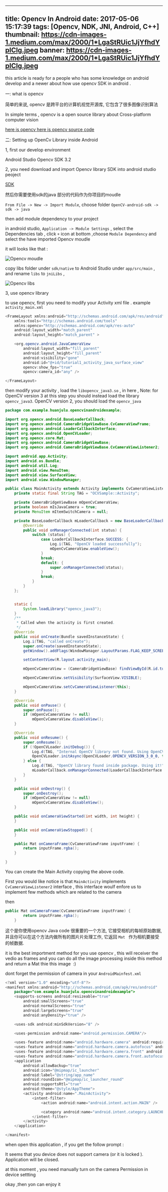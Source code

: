 
---
title: Opencv In Android
date: 2017-05-06 15:17:39
tags: [Opencv, NDK, JNI, Android, C++]
thumbnail: https://cdn-images-1.medium.com/max/2000/1*LgaStRUic1JjYfhdYplClg.jpeg
banner: https://cdn-images-1.medium.com/max/2000/1*LgaStRUic1JjYfhdYplClg.jpeg
---

this article is ready for a people  who has some knowledge on android develop and a newer about how use opencv SDK in android .

一: what is opencv 

简单的来说,  opencv 是跨平台的计算机视觉开源库, 它包含了很多图像识别算法

In simple terms , opencv is a open source library about Cross-platform computer vision 

[here is opencv ](https://developer.android.com/ndk/downloads/index.html?hl=zh-cn)
[here is opencv source code](https://github.com/opencv/opencv)


<!-- more -->

二: Setting up OpenCv Library inside Android 

1, first our develop environment

Android Studio 
Opencv SDK 3.2

2, you need download and import Opencv library SDK into android studio peoject 

[SDK](http://opencv.org/opencv-3-2.html)

然后你需要使用sdk的java 部分的代码作为你项目的moudle

 `From File -> New -> Import Module`, choose folder `OpenCV-android-sdk -> sdk -> java ` 

then add module dependency to your project

in android studio, `Application -> Module Settings` , select the Dependencies tab , click  `+` icon at bottom ,choose `Module Dependency` and select the have imported Opencv moudle 

it will looks like that :

![Opencv moudle](http://opd7g7we7.bkt.clouddn.com/WX20170508-162944.png)

copy libs folder under `sdk/native` to Android Studio under  `app/src/main` , and rename  `libs` to `jniLibs` , 

![Opencv libs](http://opd7g7we7.bkt.clouddn.com/opecv2.png)

3, use opencv library 

to use opencv, first you need to modify your Activity xml file . example  `activity_main.xml`

``` java
<FrameLayout xmlns:android="http://schemas.android.com/apk/res/android"
    xmlns:tools="http://schemas.android.com/tools"
    xmlns:opencv="http://schemas.android.com/apk/res-auto"
    android:layout_width="match_parent"
    android:layout_height="match_parent" >

    <org.opencv.android.JavaCameraView
        android:layout_width="fill_parent"
        android:layout_height="fill_parent"
        android:visibility="gone"
        android:id="@+id/tutorial1_activity_java_surface_view"
        opencv:show_fps="true"
        opencv:camera_id="any" />

</FrameLayout>
```

then modify your activity , load the `libopencv_java3.so` , in here , Note: for OpenCV version 3 at this step you should instead load the library `opencv_java3`.  OpenCV version 2, you should load the `opencv_java`



``` java
package com.example.huanjulu.opencvinandroidexample;

import org.opencv.android.BaseLoaderCallback;
import org.opencv.android.CameraBridgeViewBase.CvCameraViewFrame;
import org.opencv.android.LoaderCallbackInterface;
import org.opencv.android.OpenCVLoader;
import org.opencv.core.Mat;
import org.opencv.android.CameraBridgeViewBase;
import org.opencv.android.CameraBridgeViewBase.CvCameraViewListener2;

import android.app.Activity;
import android.os.Bundle;
import android.util.Log;
import android.view.MenuItem;
import android.view.SurfaceView;
import android.view.WindowManager;

public class MainActivity extends Activity implements CvCameraViewListener2 {
    private static final String TAG = "OCVSample::Activity";

    private CameraBridgeViewBase mOpenCvCameraView;
    private boolean mIsJavaCamera = true;
    private MenuItem mItemSwitchCamera = null;

    private BaseLoaderCallback mLoaderCallback = new BaseLoaderCallback(this) {
        @Override
        public void onManagerConnected(int status) {
            switch (status) {
                case LoaderCallbackInterface.SUCCESS: {
                    Log.i(TAG, "OpenCV loaded successfully");
                    mOpenCvCameraView.enableView();
                }
                break;
                default: {
                    super.onManagerConnected(status);
                }
                break;
            }
        }
    };


    static {
        System.loadLibrary("opencv_java3");
    }
    /**
     * Called when the activity is first created.
     */
    @Override
    public void onCreate(Bundle savedInstanceState) {
        Log.i(TAG, "called onCreate");
        super.onCreate(savedInstanceState);
        getWindow().addFlags(WindowManager.LayoutParams.FLAG_KEEP_SCREEN_ON);

        setContentView(R.layout.activity_main);

        mOpenCvCameraView = (CameraBridgeViewBase) findViewById(R.id.tutorial1_activity_java_surface_view);

        mOpenCvCameraView.setVisibility(SurfaceView.VISIBLE);

        mOpenCvCameraView.setCvCameraViewListener(this);
    }

    @Override
    public void onPause() {
        super.onPause();
        if (mOpenCvCameraView != null)
            mOpenCvCameraView.disableView();
    }

    @Override
    public void onResume() {
        super.onResume();
        if (!OpenCVLoader.initDebug()) {
            Log.d(TAG, "Internal OpenCV library not found. Using OpenCV Manager for initialization");
            OpenCVLoader.initAsync(OpenCVLoader.OPENCV_VERSION_3_0_0, this, mLoaderCallback);
        } else {
            Log.d(TAG, "OpenCV library found inside package. Using it!");
            mLoaderCallback.onManagerConnected(LoaderCallbackInterface.SUCCESS);
        }
    }

    public void onDestroy() {
        super.onDestroy();
        if (mOpenCvCameraView != null)
            mOpenCvCameraView.disableView();
    }

    public void onCameraViewStarted(int width, int height) {
    }

    public void onCameraViewStopped() {
    }

    public Mat onCameraFrame(CvCameraViewFrame inputFrame) {
        return inputFrame.rgba();
    }

}

```

You can create the Main Activity copying the above code. 

First you would like notice is that `MainActivity` implements  `CvCameraViewListener2` interface , this interface woulf enfore us to implement few methods which are related to  the camera 

then 

``` java
public Mat onCameraFrame(CvCameraViewFrame inputFrame) {
        return inputFrame.rgba();
    }

```

这个是你使用opencv Java code 很重要的一个方法, 它接受相机的每帧原始数据, 并且你可以在这个方法内做所有的图片片处理工作, 它返回 `Mat `  作为相机要接受的帧数据.

it is the best importment method for you use opencv , this will receiver the vedio as frames and you can do all the image processing inside this method and return a Mat thie this image  :)


dont forget the permission of camera in your `AndroidMainfest.xml` 

``` java
<?xml version="1.0" encoding="utf-8"?>
<manifest xmlns:android="http://schemas.android.com/apk/res/android"
    package="com.example.huanjulu.opencvinandroidexample">
    <supports-screens android:resizeable="true"
        android:smallScreens="true"
        android:normalScreens="true"
        android:largeScreens="true"
        android:anyDensity="true" />

    <uses-sdk android:minSdkVersion="8" />

    <uses-permission android:name="android.permission.CAMERA"/>

    <uses-feature android:name="android.hardware.camera" android:required="false"/>
    <uses-feature android:name="android.hardware.camera.autofocus" android:required="false"/>
    <uses-feature android:name="android.hardware.camera.front" android:required="false"/>
    <uses-feature android:name="android.hardware.camera.front.autofocus" android:required="false"/>
    <application
        android:allowBackup="true"
        android:icon="@mipmap/ic_launcher"
        android:label="@string/app_name"
        android:roundIcon="@mipmap/ic_launcher_round"
        android:supportsRtl="true"
        android:theme="@style/AppTheme">
        <activity android:name=".MainActivity">
            <intent-filter>
                <action android:name="android.intent.action.MAIN" />

                <category android:name="android.intent.category.LAUNCHER" />
            </intent-filter>
        </activity>
    </application>

</manifest>
```

when open this application , if you get the follow prompt :

It seems that you device does not support camera (or it is locked ). Application will be closed.

at this moment , you need manually turn on the camera Permission in device settting 

okay ,then yon can enjoy it 







